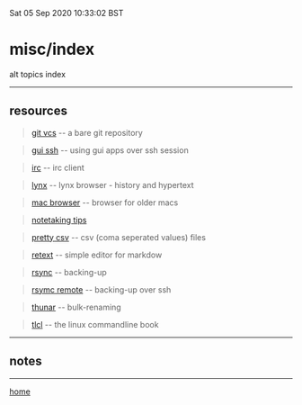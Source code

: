 Sat 05 Sep 2020 10:33:02 BST

# misc/index

alt topics index
_____


## resources

> [git vcs](./git-vcs.md) -- a bare git repository 

> [gui ssh](./gui-ssh.md) -- using gui apps over ssh session

> [irc](./irc-webchat.md) -- irc client

> [lynx](./lynx.md) -- lynx browser - history and hypertext 

> [mac browser](./mac.md) -- browser for older macs

> [notetaking tips](./notetaking-tips.md)

> [pretty csv](./pretty-csv.md) -- csv (coma seperated values) files

> [retext](./retext.md) -- simple editor for markdow 

> [rsync](./rsync-eg.md) -- backing-up

> [rsymc remote](./rsync-remote.md) -- backing-up over ssh

> [thunar](./thunar.md) -- bulk-renaming

> [tlcl](./tlcl.md) -- the linux commandline book

___

## notes

___

[home](./home.md) 

